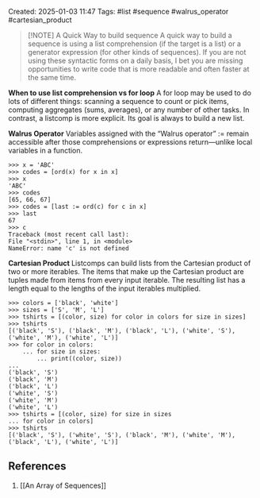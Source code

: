 Created: 2025-01-03 11:47
Tags: #list #sequence #walrus_operator #cartesian_product


> [!NOTE] A Quick Way to build sequence
> A quick way to build a sequence is using a list comprehension (if the target is a list) or a generator expression (for other kinds of sequences). If you are not using these syntactic forms on a daily basis, I bet you are missing opportunities to write code that is more readable and often faster at the same time.

**When to use list comprehension vs for loop**
A for loop may be used to do lots of different things: scanning a sequence to count or pick items, computing aggregates (sums, averages), or any number of other tasks.  In contrast, a listcomp is more explicit. Its goal is always to build a new list.

**Walrus Operator**
Variables assigned with the “Walrus operator” := remain
accessible after those comprehensions or expressions return—unlike local variables in a function.
```
>>> x = 'ABC'
>>> codes = [ord(x) for x in x]
>>> x
'ABC'
>>> codes
[65, 66, 67]
>>> codes = [last := ord(c) for c in x]
>>> last
67
>>> c
Traceback (most recent call last):
File "<stdin>", line 1, in <module>
NameError: name 'c' is not defined
```
**Cartesian Product**
Listcomps can build lists from the Cartesian product of two or more iterables. The items that make up the Cartesian product are tuples made from items from every input iterable. The resulting list has a length equal to the lengths of the input iterables multiplied.

```
>>> colors = ['black', 'white']
>>> sizes = ['S', 'M', 'L']
>>> tshirts = [(color, size) for color in colors for size in sizes]
>>> tshirts
[('black', 'S'), ('black', 'M'), ('black', 'L'), ('white', 'S'),
('white', 'M'), ('white', 'L')]
>>> for color in colors:
	... for size in sizes:
		... print((color, size))
...
('black', 'S')
('black', 'M')
('black', 'L')
('white', 'S')
('white', 'M')
('white', 'L')
>>> tshirts = [(color, size) for size in sizes
... for color in colors]
>>> tshirts
[('black', 'S'), ('white', 'S'), ('black', 'M'), ('white', 'M'),
('black', 'L'), ('white', 'L')]
```
## References 
1. [[An Array of Sequences]]